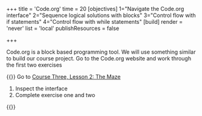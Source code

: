 +++
title = 'Code.org'
time = 20
[objectives]
 1="Navigate the Code.org interface"
 2="Sequence logical solutions with blocks"
 3="Control flow with if statements"
 4="Control flow with while statements"
[build]
  render = 'never'
  list = 'local'
  publishResources = false

+++

Code.org is a block based programming tool. We will use something similar to build our course project. Go to the Code.org website and work through the first two exercises

{{<note type="activity" title=" Exercise">}}
Go to [Course Three, Lesson 2: The Maze](https://studio.code.org/s/course3/lessons/2/levels/1)

1. Inspect the interface
2. Complete exercise one and two

{{</note>}}
